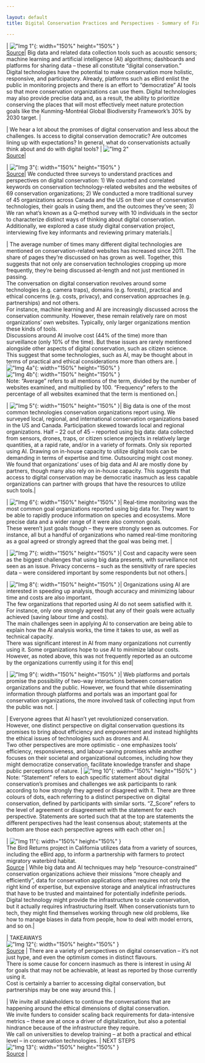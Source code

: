 ```yaml
---

layout: default
title: Digital Conservation Practices and Perspectives - Summary of Findings

---
```



| !["Img 1"](assets/img/digconsummary/img1.png "Img 1"){: width="150%" height="150%" }<br /> [Source](https://blog.nature.org/2013/05/27/boucher-bird-blog-apps-smart-birder/)| Big data and related data collection tools such as acoustic sensors; machine learning and artificial intelligence (AI) algorithms; dashboards and platforms for sharing data – these all constitute “digital conservation.” Digital technologies have the potential to make conservation more holistic, responsive, and participatory. Already, platforms such as eBird enlist the public in monitoring projects and there is an effort to “democratize” AI tools so that more conservation organizations can use them. Digital technologies may also provide precise data and, as a result, the ability to prioritize conserving the places that will most effectively meet nature protection goals like the Kunming-Montréal Global Biodiversity Framework’s 30% by 2030 target. |

| We hear a lot about the promises of digital conservation and less about the challenges. Is access to digital conservation democratic? Are outcomes lining up with expectations? In general, what do conservationists actually think about and do with digital tools? | !["Img 2"](assets/img/digconsummary/img2.png "Img 2")<br /> [Source](https://cnr.ncsu.edu/news/2022/01/transforming-data-into-conservation/)|

| !["Img 3"](assets/img/digconsummary/img3.png "Img 3"){: width="150%" height="150%" }<br /> [Source](https://commons.wikimedia.org/wiki/File:Online_Survey_Icon_or_logo.svg)| We conducted three surveys to understand practices and perspectives on digital conservation: 1) We counted and correlated keywords on conservation technology-related websites and the websites of 69 conservation organizations; 2) We conducted a more traditional survey of 45 organizations across Canada and the US on their use of conservation technologies, their goals in using them, and the outcomes they’ve seen; 3) We ran what’s known as a Q-method survey with 10 individuals in the sector to characterize distinct ways of thinking about digital conservation. Additionally, we explored a case study digital conservation project, interviewing five key informants and reviewing primary materials.|

| The average number of times many different digital technologies are mentioned on conservation-related websites has increased since 2011. The share of pages they’re discussed on has grown as well. Together, this suggests that not only are conservation technologies cropping up more frequently, they’re being discussed at-length and not just mentioned in passing.<br /> The conversation on digital conservation revolves around some technologies (e.g. camera traps), domains (e.g. forests), practical and ethical concerns (e.g. costs, privacy), and conservation approaches (e.g. partnerships) and not others.<br /> For instance, machine learning and AI are increasingly discussed across the conservation community. However, these remain relatively rare on most organizations’ own websites. Typically, only larger organizations mention these kinds of tools.<br /> Discussions around AI involve cost (44% of the time) more than surveillance (only 10% of the time). But these issues are rarely mentioned alongside other aspects of digital conservation, such as citizen science. This suggest that some technologies, such as AI, may be thought about in terms of practical and ethical considerations more than others are. | !["Img 4a"](assets/img/digconsummary/img4a.png "Img 4a"){: width="150%" height="150%" }<br /> !["Img 4b"](assets/img/digconsummary/img4b.png "Img 4b"){: width="150%" height="150%" }<br />Note: “Average” refers to all mentions of the term, divided by the number of websites examined, and multiplied by 100. “Frequency” refers to the percentage of all websites examined that the term is mentioned on.|

| !["Img 5"](assets/img/digconsummary/img5.png "Img 5"){: width="150%" height="150%" }| Big data is one of the most common technologies conservation organizations report using. We surveyed local, regional, and international conservation organizations based in the US and Canada. Participation skewed towards local and regional organizations. Half – 22 out of 45 – reported using big data: data collected from sensors, drones, traps, or citizen science projects in relatively large quantities, at a rapid rate, and/or in a variety of formats. Only six reported using AI. Drawing on in-house capacity to utilize digital tools can be demanding in terms of expertise and time. Outsourcing might cost money. We found that organizations’ uses of big data and AI are mostly done by partners, though many also rely on in-house capacity. This suggests that access to digital conservation may be democratic inasmuch as less capable organizations can partner with groups that have the resources to utilize such tools.|

| !["Img 6"](assets/img/digconsummary/img6.png "Img 6"){: width="150%" height="150%" }| Real-time monitoring was the most common goal organizations reported using big data for. They want to be able to rapidly produce information on species and ecosystems. More precise data and a wider range of it were also common goals.<br /> These weren’t just goals though – they were strongly seen as outcomes. For instance, all but a handful of organizations who named real-time monitoring as a goal agreed or strongly agreed that the goal was being met. |

| !["Img 7"](assets/img/digconsummary/img7.png "Img 7"){: width="150%" height="150%" }| Cost and capacity were seen as the biggest challenges that using big data presents, with surveillance not seen as an issue. Privacy concerns – such as the sensitivity of rare species data – were considered important by some respondents but not others.|

| !["Img 8"](assets/img/digconsummary/img8.png "Img 8"){: width="150%" height="150%" }| Organizations using AI are interested in speeding up analysis, though accuracy and minimizing labour time and costs are also important.<br /> The few organizations that reported using AI do not seem satisfied with it. For instance, only one strongly agreed that any of their goals were actually achieved (saving labour time and costs).<br /> The main challenges seen in applying AI to conservation are being able to explain how the AI analysis works, the time it takes to use, as well as technical capacity.<br /> There was significant interest in AI from many organizations not currently using it. Some organizations hope to use AI to minimize labour costs. However, as noted above, this was not frequently reported as an outcome by the organizations currently using it for this end|

| !["Img 9"](assets/img/digconsummary/img1.png "Img 9"){: width="150%" height="150%" }| Web platforms and portals promise the possibility of two-way interactions between conservation organizations and the public. However, we found that while disseminating information through platforms and portals was an important goal for conservation organizations, the more involved task of collecting input from the public was not. |

| Everyone agrees that AI hasn’t yet revolutionized conservation.<br /> However, one distinct perspective on digital conservation questions its promises to bring about efficiency and empowerment and instead highlights the ethical issues of technologies such as drones and AI.<br /> Two other perspectives are more optimistic - one emphasizes tools’ efficiency, responsiveness, and labour-saving promises while another focuses on their societal and organizational outcomes, including how they might democratize conservation, facilitate knowledge transfer and shape public perceptions of nature. | !["Img 10"](assets/img/digconsummary/img10.png "Img 10"){: width="150%" height="150%" }<br /> Note: “Statement” refers to each specific statement about digital conservation’s promises and challenges we ask participants to rank according to how strongly they agreed or disagreed with it. There are three colours of dots, each referring to a distinct perspective on digital conservation, defined by participants with similar sorts. “Z_Score” refers to the level of agreement or disagreement with the statement for each perspective. Statements are sorted such that at the top are statements the different perspectives had the least consensus about; statements at the bottom are those each perspective agrees with each other on.|

| !["Img 11"](assets/img/digconsummary/img11.png "Img 11"){: width="150%" height="150%" }<br /> The Bird Returns project in California utilizes data from a variety of sources, including the eBird app, to inform a partnership with farmers to protect migratory waterbird habitat.<br /> [Source](http://www.calricenews.org/wp-content/uploads/2017/06/BR-Workshop-Presentation-June20171.pdf) | While big data and AI techniques may help “resource-constrained” conservation organizations achieve their missions “more cheaply and efficiently”, data for conservation applications often requires not only the right kind of expertise, but expensive storage and analytical infrastructures that have to be trusted and maintained for potentially indefinite periods. Digital technology might provide the infrastructure to scale conservation, but it actually requires infrastructuring itself. When conservationists turn to tech, they might find themselves working through new old problems, like how to manage biases in data from people, how to deal with model errors, and so on.|

| TAKEAWAYS<br /> !["Img 12"](assets/img/digconsummary/img12.png "Img 12"){: width="150%" height="150%" }<br /> [Source](https://www.iis-rio.org/en/projects/naturemap-priority-areas-for-conservation-and-restoration-of-natural-systems/) | There are a variety of perspectives on digital conservation – it’s not just hype, and even the optimism comes in distinct flavours.<br /> There is some cause for concern inasmuch as there is interest in using AI for goals that may not be achievable, at least as reported by those currently using it.<br /> Cost is certainly a barrier to accessing digital conservation, but partnerships may be one way around this. |

| We invite all stakeholders to continue the conversations that are happening around the ethical dimensions of digital conservation.<br /> We invite funders to consider scaling back requirements for data-intensive metrics – these are at once a driver of digitalization, but also a potential hindrance because of the infrastructure they require.<br /> We call on universities to develop training – at both a practical and ethical level – in conservation technologies. | NEXT STEPS<br /> !["Img 13"](assets/img/digconsummary/img13.png "Img 13"){: width="150%" height="150%" }<br /> [Source](https://www.conservation.org/blog/in-blockchain-technology-a-futuristic-solution-to-conservations-greatest-challenges)  |

